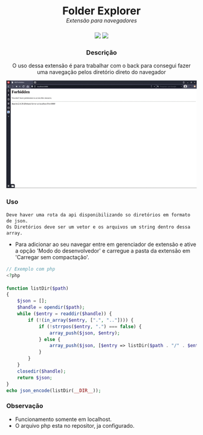<div align="center">
    <h1 style="margin: 0;">Folder Explorer</h1>
    <h6 style="margin: 0;">Extensão para navegadores<h3>
    <div>
        <img src="https://img.shields.io/badge/language-javascript-yellow" />
        <img src="https://img.shields.io/badge/language-css-cyan" />
    </div>
</div>
<h3  align="center">Descrição</h3>
<p  align="center">O uso dessa extensão é para trabalhar com o back para consegui fazer uma navegação pelos diretório direto do navegador</p>
<p align="center">
    <img src="./use-extension.gif" width="600">
</p>
        
### Uso

    Deve haver uma rota da api disponibilizando so diretórios em formato de json.
    Os Diretórios deve ser um vetor e os arquivos um string dentro dessa array.

- Para adicionar ao seu navegar entre em gerenciador de extensão e ative a opção 'Modo do desenvolvedor' e carregue a pasta da extensão em 'Carregar sem compactação'.

```php
// Exemplo com php
<?php

function listDir($path)
{
    $json = [];
    $handle = opendir($path);
    while ($entry = readdir($handle)) {
        if (!(in_array($entry, [".", ".."]))) {
            if (!strrpos($entry, ".") === false) {
                array_push($json, $entry);
            } else {
                array_push($json, [$entry => listDir($path . "/" . $entry)]);
            }
        }
    }
    closedir($handle);
    return $json;
}
echo json_encode(listDir(__DIR__));
```

### Observação

-   Funcionamento somente em localhost.
-   O arquivo php esta no repositor, ja configurado.
